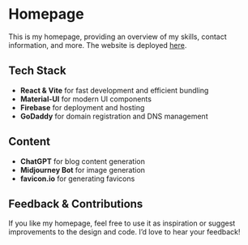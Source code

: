# Homepage

This is my homepage, providing an overview of my skills, contact information, and more. 
The website is deployed [here](https://homepage-bdc65.web.app).

## Tech Stack

- **React & Vite** for fast development and efficient bundling
- **Material-UI** for modern UI components
- **Firebase** for deployment and hosting
- **GoDaddy** for domain registration and DNS management

## Content
- **ChatGPT** for blog content generation
- **Midjourney Bot** for image generation
- **favicon.io** for generating favicons

## Feedback & Contributions

If you like my homepage, feel free to use it as inspiration or suggest improvements to the design and code. I’d love to hear your feedback!
